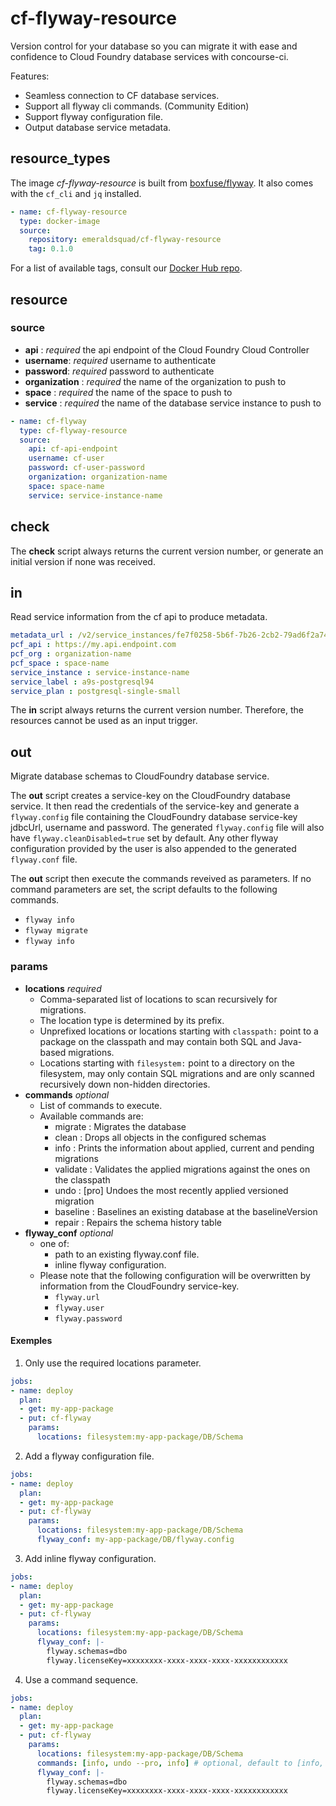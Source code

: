 # cf-flyway-resource

Version control for your database so you can migrate it with ease and confidence to Cloud Foundry database services with concourse-ci.

Features:

* Seamless connection to CF database services.
* Support all flyway cli commands. (Community Edition)
* Support flyway configuration file.
* Output database service metadata.

## resource_types

The image _cf-flyway-resource_ is built from [boxfuse/flyway](https://hub.docker.com/r/boxfuse/flyway). It also comes with the `cf_cli` and `jq` installed.


```yml
- name: cf-flyway-resource
  type: docker-image
  source:
    repository: emeraldsquad/cf-flyway-resource
    tag: 0.1.0
```

For a list of available tags, consult our [Docker Hub repo](https://hub.docker.com/r/jpmorin/cf-flyway-resource/tags).

## resource

### source

* **api** : _required_ the api endpoint of the Cloud Foundry Cloud Controller
* **username**: _required_ username to authenticate
* **password**: _required_ password to authenticate
* **organization** : _required_ the name of the organization to push to
* **space** : _required_ the name of the space to push to
* **service** : _required_ the name of the database service instance to push to

```yml
- name: cf-flyway
  type: cf-flyway-resource
  source:
    api: cf-api-endpoint
    username: cf-user
    password: cf-user-password
    organization: organization-name
    space: space-name
    service: service-instance-name
```

## check

The **check** script always returns the current version number, or generate an initial version if none was received.

## in

Read service information from the cf api to produce metadata.

```yml
metadata_url : /v2/service_instances/fe7f0258-5b6f-7b26-2cb2-79ad6f2a7454
pcf_api : https://my.api.endpoint.com
pcf_org : organization-name
pcf_space : space-name
service_instance : service-instance-name
service_label : a9s-postgresql94
service_plan : postgresql-single-small
```

The **in** script always returns the current version number. Therefore, the resources cannot be used as an input trigger.

## out

Migrate database schemas to CloudFoundry database service.

The **out** script creates a service-key on the CloudFoundry database service. It then read the credentials of the service-key and generate a `flyway.config` file containing the CloudFoundry database service-key jdbcUrl, username and password. The generated `flyway.config` file will also have `flyway.cleanDisabled=true` set by default. Any other flyway configuration provided by the user is also appended to the generated `flyway.conf` file.

The **out** script then execute the commands reveived as parameters. If no command parameters are set, the script defaults to the following commands.

* `flyway info`
* `flyway migrate`
* `flyway info`


### params

* __locations__ _required_
  * Comma-separated list of locations to scan recursively for migrations.
  * The location type is determined by its prefix.
  * Unprefixed locations or locations starting with `classpath:` point to a package on the classpath and may contain both SQL and Java-based migrations.
  * Locations starting with `filesystem:` point to a directory on the filesystem, may only contain SQL migrations and are only scanned recursively down non-hidden directories.
* __commands__ _optional_
  * List of commands to execute.
  * Available commands are:
    * migrate  : Migrates the database
    * clean    : Drops all objects in the configured schemas
    * info     : Prints the information about applied, current and pending migrations
    * validate : Validates the applied migrations against the ones on the classpath
    * undo     : [pro] Undoes the most recently applied versioned migration
    * baseline : Baselines an existing database at the baselineVersion
    * repair   : Repairs the schema history table
* __flyway_conf__ _optional_
  * one of:
    * path to an existing flyway.conf file.
    * inline flyway configuration.
  * Please note that the following configuration will be overwritten by information from the CloudFoundry service-key.
    * `flyway.url`
    * `flyway.user`
    * `flyway.password`

#### Exemples

1. Only use the required locations parameter.

```yml
jobs:
- name: deploy
  plan:
  - get: my-app-package
  - put: cf-flyway
    params:
      locations: filesystem:my-app-package/DB/Schema
```

2. Add a flyway configuration file.

```yml
jobs:
- name: deploy
  plan:
  - get: my-app-package
  - put: cf-flyway
    params:
      locations: filesystem:my-app-package/DB/Schema
      flyway_conf: my-app-package/DB/flyway.config
```

3. Add inline flyway configuration.

```yml
jobs:
- name: deploy
  plan:
  - get: my-app-package
  - put: cf-flyway
    params:
      locations: filesystem:my-app-package/DB/Schema
      flyway_conf: |-
        flyway.schemas=dbo
        flyway.licenseKey=xxxxxxxx-xxxx-xxxx-xxxx-xxxxxxxxxxxx
```

4. Use a command sequence.

```yml
jobs:
- name: deploy
  plan:
  - get: my-app-package
  - put: cf-flyway
    params:
      locations: filesystem:my-app-package/DB/Schema
      commands: [info, undo --pro, info] # optional, default to [info, migrate, info]
      flyway_conf: |-
        flyway.schemas=dbo
        flyway.licenseKey=xxxxxxxx-xxxx-xxxx-xxxx-xxxxxxxxxxxx
```